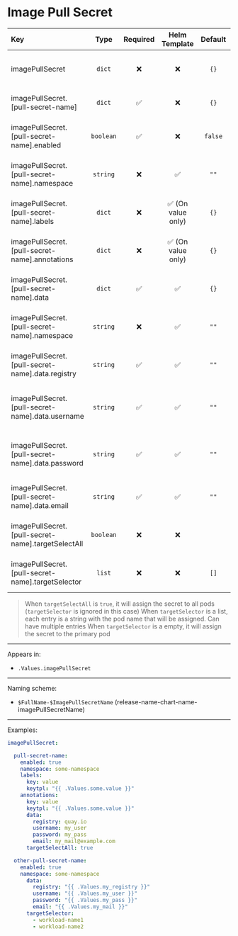 # Image Pull Secret

| Key                                                |   Type    | Required |   Helm Template    | Default | Description                                     |
| :------------------------------------------------- | :-------: | :------: | :----------------: | :-----: | :---------------------------------------------- |
| imagePullSecret                                    |  `dict`   |    ❌    |         ❌         |  `{}`   | Define the image pull secret as dicts           |
| imagePullSecret.[pull-secret-name]                 |  `dict`   |    ✅    |         ❌         |  `{}`   | Holds configMap definition                      |
| imagePullSecret.[pull-secret-name].enabled         | `boolean` |    ✅    |         ❌         | `false` | Enables or Disables the image pull secret       |
| imagePullSecret.[pull-secret-name].namespace       | `string`  |    ❌    |         ✅         |  `""`   | Define the namespace for this object            |
| imagePullSecret.[pull-secret-name].labels          |  `dict`   |    ❌    | ✅ (On value only) |  `{}`   | Additional labels for image pull secret         |
| imagePullSecret.[pull-secret-name].annotations     |  `dict`   |    ❌    | ✅ (On value only) |  `{}`   | Additional annotations for image pull secret    |
| imagePullSecret.[pull-secret-name].data            |  `dict`   |    ✅    |         ✅         |  `{}`   | Define the data of the image pull secret        |
| imagePullSecret.[pull-secret-name].namespace       | `string`  |    ❌    |         ✅         |  `""`   | Define the namespace for this object            |
| imagePullSecret.[pull-secret-name].data.registry   | `string`  |    ✅    |         ✅         |  `""`   | Define the registry of the image pull secret    |
| imagePullSecret.[pull-secret-name].data.username   | `string`  |    ✅    |         ✅         |  `""`   | Define the username of the image pull secret    |
| imagePullSecret.[pull-secret-name].data.password   | `string`  |    ✅    |         ✅         |  `""`   | Define the password of the image pull secret    |
| imagePullSecret.[pull-secret-name].data.email      | `string`  |    ✅    |         ✅         |  `""`   | Define the email of the image pull secret       |
| imagePullSecret.[pull-secret-name].targetSelectAll | `boolean` |    ❌    |         ❌         |         | Whether to assign the secret to all pods or not |
| imagePullSecret.[pull-secret-name].targetSelector  |  `list`   |    ❌    |         ❌         |  `[]`   | Define the pod(s) to assign the secret          |

> When `targetSelectAll` is `true`, it will assign the secret to all pods (`targetSelector` is ignored in this case)
> When `targetSelector` is a list, each entry is a string with the pod name that will be assigned. Can have multiple entries
> When `targetSelector` is a empty, it will assign the secret to the primary pod

---

Appears in:

- `.Values.imagePullSecret`

---

Naming scheme:

- `$FullName-$ImagePullSecretName` (release-name-chart-name-imagePullSecretName)

---

Examples:

```yaml
imagePullSecret:

  pull-secret-name:
    enabled: true
    namespace: some-namespace
    labels:
      key: value
      keytpl: "{{ .Values.some.value }}"
    annotations:
      key: value
      keytpl: "{{ .Values.some.value }}"
      data:
        registry: quay.io
        username: my_user
        password: my_pass
        email: my_mail@example.com
      targetSelectAll: true

  other-pull-secret-name:
    enabled: true
    namespace: some-namespace
      data:
        registry: "{{ .Values.my_registry }}"
        username: "{{ .Values.my_user }}"
        password: "{{ .Values.my_pass }}"
        email: "{{ .Values.my_mail }}"
      targetSelector:
        - workload-name1
        - workload-name2
```
